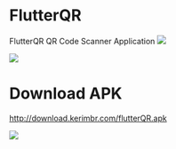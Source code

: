 # FlutterQR

FlutterQR QR Code Scanner Application
![](https://i.imgur.com/O2kZSPM.png)


![](https://miro.medium.com/max/875/1*L-wk88fz_Km3nddOOJapAQ.gif)

# Download APK
http://download.kerimbr.com/flutterQR.apk

[![](http://download.kerimbr.com/apk_download.png)](http://download.kerimbr.com/flutterQR.apk)

